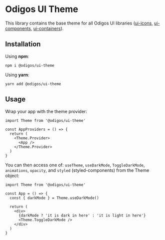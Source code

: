 # Odigos UI Theme

This library contains the base theme for all Odigos UI libraries ([ui-icons](https://github.com/odigos-io/ui-icons), [ui-components](https://github.com/odigos-io/ui-components), [ui-containers](https://github.com/odigos-io/ui-containers)).

## Installation

Using **npm**:

```shell
npm i @odigos/ui-theme
```

Using **yarn**:

```shell
yarn add @odigos/ui-theme
```

## Usage

Wrap your app with the theme provider:

```tsx
import Theme from '@odigos/ui-theme'

const AppProviders = () => {
  return (
    <Theme.Provider>
      <App />
    </Theme.Provider>
  )
}
```

You can then access one of: `useTheme`, `useDarkMode`, `ToggleDarkMode`, `animations`, `opacity`, and `styled` (styled-components) from the Theme object:

```tsx
import Theme from '@odigos/ui-theme'

const App = () => {
  const { darkMode } = Theme.useDarkMode()

  return (
    <div>
      {darkMode ? 'it is dark in here' : 'it is light in here'}
      <Theme.ToggleDarkMode />
    </div>
  )
}
```
